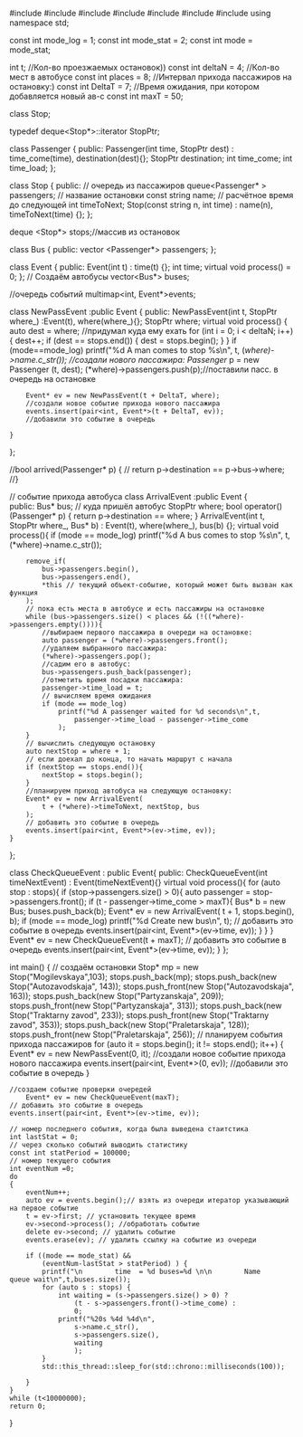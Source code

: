 
#include<algorithm>
#include<cstdio>
#include<queue>
#include<vector>
#include<map>
#include<thread>
#include<chrono>
using namespace std;

const int mode_log = 1;
const int mode_stat = 2;
const int mode = mode_stat;

int t;
//Кол-во проезжаемых остановок))
const int deltaN = 4;
//Кол-во мест в автобусе
const int places = 8;
//Интервал прихода пассажиров на остановку:)
const int DeltaT = 7;
//Время ожидания, при котором добавляется новый ав-с
const int maxT = 50;

class Stop;

typedef deque<Stop*>::iterator StopPtr;

class Passenger
{
public:
	Passenger(int time, StopPtr dest) :
		time_come(time), destination(dest){};
	StopPtr destination;
	int time_come;
	int time_load;
};

class Stop
{
public:
	// очередь из пассажиров
	queue<Passenger* > passengers;
	// название остановки
	const string name;
	// расчётное время до следующей
	int timeToNext;
	Stop(const string n, int time) 
		: name(n), timeToNext(time) {};
};




deque <Stop*> stops;//массив из остановок



class Bus
{
public:
	vector <Passenger*> passengers;
};

class Event
{
public:
	Event(int t) : time(t) {};
	int time;
	virtual void process() = 0;
};
// Создаём автобусы
vector<Bus*> buses;

//очередь событий
multimap<int, Event*>events;

class NewPassEvent :public Event
{
public:
	NewPassEvent(int t, StopPtr where_) :Event(t), where(where_){};
	StopPtr where;
	virtual void process()
	{
		auto dest = where;	//придумал куда ему ехать
		for (int i = 0; i < deltaN; i++)
		{
			dest++;
			if (dest == stops.end())
			{
				dest = stops.begin();
			}
		}
		if (mode==mode_log)
			printf("%d A man comes to stop %s\n", t, (*where)->name.c_str());
		//создали нового пассажира:
		Passenger* p = new Passenger (t, dest);
		(*where)->passengers.push(p);//поставили пасс. в очередь на остановке
		
		
		Event* ev = new NewPassEvent(t + DeltaT, where);
		//создали новое событие прихода нового пассажира
		events.insert(pair<int, Event*>(t + DeltaT, ev));
		//добавили это событие в очередь
		
	}
};


//bool arrived(Passenger* p) {
//	return p->destination == p->bus->where;
//}

// событие прихода автобуса
class ArrivalEvent :public Event
{	
public:
	Bus* bus;
	// куда пришёл автобус
	StopPtr where;
	bool operator()(Passenger* p) {
		return p->destination == where;
	}
	ArrivalEvent(int t, StopPtr where_, Bus* b) :
		Event(t), where(where_), bus(b) {};
	virtual void process(){
		if (mode == mode_log)
			printf("%d A bus comes to stop %s\n", t, (*where)->name.c_str());

		remove_if(
			bus->passengers.begin(),
			bus->passengers.end(),
			*this // текущий объект-событие, который может быть вызван как функция
		);
		// пока есть места в автобусе и есть пассажиры на остановке
		while (bus->passengers.size() < places && (!((*where)->passengers.empty()))){
			//выбираем первого пассажира в очереди на остановке:
			auto passenger = (*where)->passengers.front();
			//удаляем выбранного пассажира:
			(*where)->passengers.pop();
			//садим его в автобус:
			bus->passengers.push_back(passenger);
			//отметить время посадки пассажира:
			passenger->time_load = t;
			// вычисляем время ожидания
			if (mode == mode_log)
				printf("%d A passenger waited for %d seconds\n",t,
					passenger->time_load - passenger->time_come
				);
		}
		// вычислить следующую остановку
		auto nextStop = where + 1;
		// если доехал до конца, то начать маршрут с начала
		if (nextStop == stops.end()){
			nextStop = stops.begin();
		}
		//планируем приход автобуса на следующую остановку:
		Event* ev = new ArrivalEvent(
			t + (*where)->timeToNext, nextStop, bus
		);
		// добавить это событие в очередь
		events.insert(pair<int, Event*>(ev->time, ev));
	}
};



class CheckQueueEvent : public Event{
public:
	CheckQueueEvent(int timeNextEvent) : Event(timeNextEvent){}
	virtual void process(){
		for (auto stop : stops){
			if (stop->passengers.size() > 0){
				auto passenger = stop->passengers.front();
				if (t - passenger->time_come > maxT){
					Bus* b = new Bus;
					buses.push_back(b);
					Event* ev = new ArrivalEvent(
						t + 1, stops.begin(), b);
					if (mode == mode_log)
						printf("%d Create new bus\n", t);
					// добавить это событие в очередь
					events.insert(pair<int, Event*>(ev->time, ev));
				}
			}
		}
		Event* ev = new CheckQueueEvent(t + maxT);
		// добавить это событие в очередь
		events.insert(pair<int, Event*>(ev->time, ev));
	}
};

int main()
{
	// создаём остановки
	Stop* mp = new Stop("Mogilevskaya",103);
	stops.push_back(mp);
	stops.push_back(new Stop("Autozavodskaja", 143));
	stops.push_front(new Stop("Autozavodskaja", 163));
	stops.push_back(new Stop("Partyzanskaja", 209));
	stops.push_front(new Stop("Partyzanskaja", 313));
	stops.push_back(new Stop("Traktarny zavod", 233));
	stops.push_front(new Stop("Traktarny zavod", 353));
	stops.push_back(new Stop("Praletarskaja", 128));
	stops.push_front(new Stop("Praletarskaja", 256));
	// планируем события прихода пассажиров
	for (auto it = stops.begin(); it != stops.end(); it++)
	{
		Event* ev = new NewPassEvent(0, it);
		//создали новое событие прихода нового пассажира
		events.insert(pair<int, Event*>(0, ev));
		//добавили это событие в очередь
	}

	//создаем событие проверки очередей
		Event* ev = new CheckQueueEvent(maxT);
	// добавить это событие в очередь
	events.insert(pair<int, Event*>(ev->time, ev));
	
	// номер последнего события, когда была выведена стаитстика
	int lastStat = 0;
	// через сколько событий выводить статистику
	const int statPeriod = 100000;
	// номер текущего события
	int eventNum =0;
	do
	{
		eventNum++;
		auto ev = events.begin();// взять из очереди итератор указывающий на первое событие
		t = ev->first; // установить текущее время
		ev->second->process(); //обработать событие
		delete ev->second; // удалить событие
		events.erase(ev); // удалить ссылку на событие из очереди

		if ((mode == mode_stat) &&
			(eventNum-lastStat > statPeriod) ) {
			printf("\n        time  = %d buses=%d \n\n        Name         queue wait\n",t,buses.size());
			for (auto s : stops) {
				int waiting = (s->passengers.size() > 0) ?
					(t - s->passengers.front()->time_come) :
					0;
				printf("%20s %4d %4d\n",
					s->name.c_str(),
					s->passengers.size(),
					waiting
					);
			}
			std::this_thread::sleep_for(std::chrono::milliseconds(100));

		}
	}
	while (t<10000000);
	return 0;
	


}
